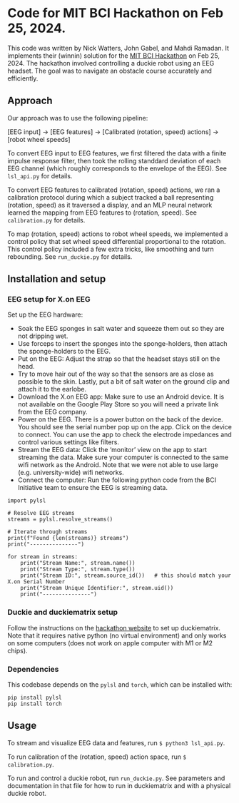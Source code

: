 # Code for MIT BCI Hackathon on Feb 25, 2024.

This code was written by Nick Watters, John Gabel, and Mahdi Ramadan. It
implements their (winnin) solution for the
[MIT BCI Hackathon](https://bci-i.github.io/hackathon) on Feb 25, 2024. The
hackathon involved controlling a duckie robot using an EEG headset. The goal was
to navigate an obstacle course accurately and efficiently.

## Approach

Our approach was to use the following pipeline:

[EEG input] -> [EEG features] -> [Calibrated (rotation, speed) actions] ->
[robot wheel speeds]

To convert EEG input to EEG features, we first filtered the data with a finite
impulse response filter, then took the rolling standdard deviation of each EEG
channel (which roughly corresponds to the envelope of the EEG). See `lsl_api.py`
for details.

To convert EEG features to calibrated (rotation, speed) actions, we ran a
calibration protocol during which a subject tracked a ball representing
(rotation, speed) as it traversed a display, and an MLP neural network learned
the mapping from EEG features to (rotation, speed). See `calibration.py` for
details.

To map (rotation, speed) actions to robot wheel speeds, we implemented a control
policy that set wheel speed differential proportional to the rotation. This
control policy included a few extra tricks, like smoothing and turn rebounding.
See `run_duckie.py` for details.

## Installation and setup

### EEG setup for X.on EEG

Set up the EEG hardware:
* Soak the EEG sponges in salt water and squeeze them out so they are not
  dripping wet. 
* Use forceps to insert the sponges into the sponge-holders, then attach the
  sponge-holders to the EEG. 
* Put on the EEG: Adjust the strap so that the headset stays still on the head.
* Try to move hair out of the way so that the sensors are as close as possible 
  to the skin. Lastly, put a bit of salt water on the ground clip and attach it
  to the earlobe.
* Download the X.on EEG app: Make sure to use an Android device. It is not 
  available on the Google Play Store so you will need a private link from the
  EEG company.
* Power on the EEG. There is a power button on the back of the device. You
  should see the serial number pop up on the app. Click on the device to
  connect. You can use the app to check the electrode impedances and control
  various settings like filters. 
* Stream the EEG data: Click the ‘monitor’ view on the app to start streaming
  the data. Make sure your computer is connected to the same wifi network as the
  Android. Note that we were not able to use large (e.g. university-wide) wifi
  networks. 
* Connect the computer: Run the following python code from the BCI Initiative
  team to ensure the EEG is streaming data.

```
import pylsl

# Resolve EEG streams
streams = pylsl.resolve_streams()

# Iterate through streams
print(f"Found {len(streams)} streams")
print("---------------")

for stream in streams:
    print("Stream Name:", stream.name())
    print("Stream Type:", stream.type())
    print("Stream ID:", stream.source_id())   # this should match your X.on Serial Number
    print("Stream Unique Identifier:", stream.uid())
    print("---------------")
```


### Duckie and duckiematrix setup

Follow the instructions on the
[hackathon website](https://bci-i.github.io/hackathon-materials) to set up
duckiematrix. Note that it requires native python (no virtual environment) and
only works on some computers (does not work on apple computer with M1 or M2
chips).

### Dependencies

This codebase depends on the `pylsl` and `torch`, which can be installed with:
```
pip install pylsl
pip install torch
```

## Usage

To stream and visualize EEG data and features, run `$ python3 lsl_api.py`.

To run calibration of the (rotation, speed) action space, run
`$ calibration.py`.

To run and control a duckie robot, run `run_duckie.py`. See parameters and
documentation in that file for how to run in duckiematrix and with a physical
duckie robot.